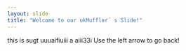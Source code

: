 ```yaml
---
layout: slide
title: "Welcome to our ukMuffler´ s Slide!"
---
```

this is sugt uuuaifiuiii a aiii33i
Use the left arrow to go back!
